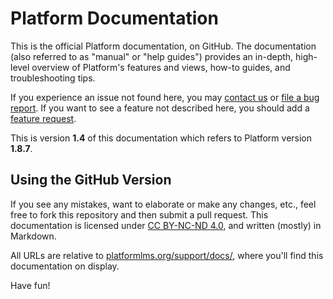 # Platform Documentation

This is the official Platform documentation, on GitHub. The documentation (also referred to as "manual" or "help guides") provides an in-depth, high-level overview of Platform's features and views, how-to guides, and troubleshooting tips. 

If you experience an issue not found here, you may [contact us](https://platformlms.org/contact) or [file a bug report](https://platformlms.org/support/bugs/new). If you want to see a feature not described here, you should add a [feature request](https://platformlms.org/support/features/new). 

This is version **1.4** of this documentation which refers to Platform version **1.8.7**.

## Using the GitHub Version
If you see any mistakes, want to elaborate or make any changes, etc., feel free to fork this repository and then submit a pull request. This documentation is licensed under [CC BY-NC-ND 4.0](https://creativecommons.org/licenses/by-nc-nd/4.0/), and written (mostly) in Markdown.

All URLs are relative to [platformlms.org/support/docs/](https://platformlms.org/support/docs), where you'll find this documentation on display. 

Have fun!
